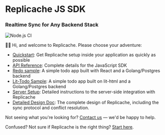 # Replicache JS SDK

### Realtime Sync for Any Backend Stack

![Node.js CI](https://github.com/rocicorp/replicache-sdk-js/workflows/Node.js%20CI/badge.svg)

👋🏼 Hi, and welcome to Replicache. Please choose your adventure:

- [Quickstart](https://github.com/rocicorp/replicache-sdk-js/blob/main/QUICKSTART.md): Get Replicache setup inside your application as quickly as possible
- [API Reference](https://js.replicache.dev/classes/default.html): Complete details for the JavaScript SDK
- [Redo sample](https://github.com/rocicorp/replicache-sdk-js/tree/main/sample/redo): A simple todo app built with React and a Golang/Postgres backend
- [Lit-Todo Sample](https://github.com/rocicorp/replicache-sdk-js/tree/main/sample/lit-todo): A simple todo app built on lit-html and a Golang/Postgres backend
- [Server Setup](https://github.com/rocicorp/replicache/blob/main/SERVER_SETUP.md): Detailed instructions to the server-side integration with Replicache
- [Detailed Design Doc](https://github.com/rocicorp/replicache/blob/main/design.md): The complete design of Replicache, including the sync protocol and conflict resolution.

Not seeing what you're looking for? [Contact us](https://replicache.dev/#contact) — we'd be happy to help.

Confused? Not sure if Replicache is the right thing? [Start here](https://replicache.dev).
